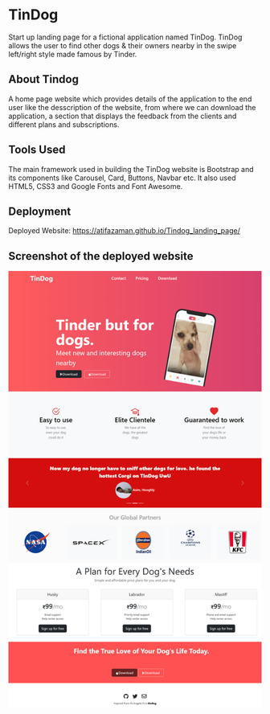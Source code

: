 # TinDog
Start up landing page for a fictional application named TinDog. TinDog allows the user to find other dogs & their owners nearby in the swipe left/right style made famous by Tinder.
## About Tindog
A home page website which provides details of the application to the end user like the desscription of the website, from where we can download the application, a section that displays the feedback from the clients and different plans and subscriptions.
## Tools Used
The main framework used in building the TinDog website is Bootstrap and its components like Carousel, Card, Buttons, Navbar etc. It also used HTML5, CSS3 and Google Fonts and Font Awesome.
## Deployment
Deployed Website: https://atifazaman.github.io/Tindog_landing_page/

## Screenshot of the deployed website

![Alt text](https://github.com/Atifazaman/Tindog_landing_page/blob/main/Tindog%20Website.png)
